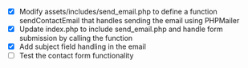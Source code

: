 - [x] Modify assets/includes/send_email.php to define a function sendContactEmail that handles sending the email using PHPMailer
- [x] Update index.php to include send_email.php and handle form submission by calling the function
- [x] Add subject field handling in the email
- [ ] Test the contact form functionality

